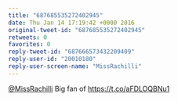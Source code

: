 ```yaml
---
title: "687685535272402945"
date: Thu Jan 14 17:19:42 +0000 2016
original-tweet-id: "687685535272402945"
retweets: 0
favorites: 0
reply-tweet-id: "687666573432209409"
reply-user-id: "20010180"
reply-user-screen-name: "MissRachilli"
---
```

<a href="https://twitter.com/MissRachilli">@MissRachilli</a> Big fan of <a href="https://t.co/aFDLOQBNu1">https://t.co/aFDLOQBNu1</a>
